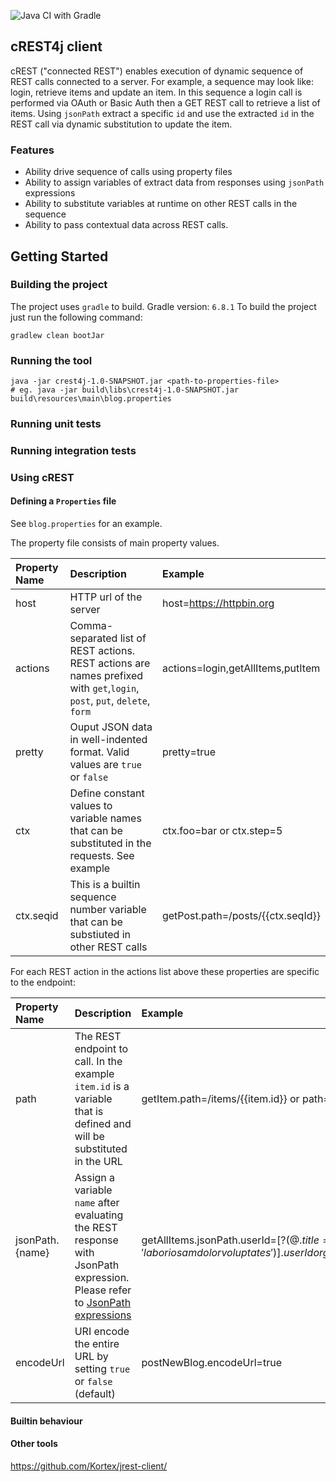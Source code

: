 ![Java CI with Gradle](https://github.com/psurti/crest4j/workflows/Java%20CI%20with%20Gradle/badge.svg?branch=master)

## cREST4j client
cREST ("connected REST") enables execution of dynamic sequence of REST calls connected to a server.
For example, a sequence may look like: login, retrieve items and update an item. In this sequence a login call
is performed via OAuth or Basic Auth then a GET REST call to retrieve a list of items. Using `jsonPath` 
extract a specific `id` and use the extracted `id` in the REST call via dynamic substitution to update the item.

### Features
- Ability drive sequence of calls using property files
- Ability to assign variables of extract data from responses using `jsonPath` expressions
- Ability to substitute variables at runtime on other REST calls in the sequence
- Ability to pass contextual data across REST calls.

## Getting Started

### Building the project
The project uses `gradle` to build. Gradle version: `6.8.1`
To build the project just run the following command:
```shell
gradlew clean bootJar
```

### Running the tool
```
java -jar crest4j-1.0-SNAPSHOT.jar <path-to-properties-file>
# eg. java -jar build\libs\crest4j-1.0-SNAPSHOT.jar build\resources\main\blog.properties
```

### Running unit tests

### Running integration tests

### Using cREST
#### Defining a `Properties` file
See `blog.properties` for an example. 

The property file consists of main property values.

Property Name | Description | Example
:----- | :---- | :-----
host   |  HTTP url of the server | host=https://httpbin.org
actions | Comma-separated list of REST actions. REST actions are names prefixed with `get`,`login`, `post`, `put`, `delete`, `form` | actions=login,getAllItems,putItem
pretty | Ouput JSON data in well-indented format. Valid values are `true` or `false`| pretty=true |
ctx | Define constant values to  variable names that can be substituted in the requests. See example | ctx.foo=bar or ctx.step=5
ctx.seqid | This is a builtin sequence number variable that can be substiuted in other REST calls| getPost.path=/posts/{{ctx.seqId}}

For each REST action in the actions list above these properties are specific to the endpoint:

Property Name | Description | Example
:----- | :---- | :-----
path   | The REST endpoint to call. In the example `item.id` is a variable that is defined and will be substituted in the URL | getItem.path=/items/{{item.id}} or path=/items/10
jsonPath.{name}| Assign a variable `name` after evaluating the REST response with JsonPath expression. Please refer to [JsonPath expressions](http://jsonpath.com)|getAllItems.jsonPath.userId=$[?(@.title == 'laboriosam dolor voluptates')].userId or getAllItems.jsonPath.user.id=$..id
encodeUrl| URI encode the entire URL by setting `true` or `false` (default)| postNewBlog.encodeUrl=true

#### Builtin behaviour

#### Other tools
https://github.com/Kortex/jrest-client/
